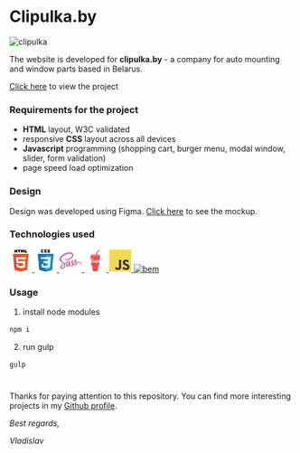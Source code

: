 # Clipulka.by

<img width="180" alt="clipulka" src="https://clipulka.by/catalog/view/theme/clipulka/assets/icons/logo.svg">



The website is developed for **clipulka.by** - a company for auto mounting and window parts based in Belarus.

[Click here](https://vladislavdegtyarenko.github.io/clipulka.by/dist/index.html) to view the project



### Requirements for the project
- **HTML** layout, W3C validated
- responsive **CSS** layout across all devices
- **Javascript** programming (shopping cart, burger menu, modal window, slider, form validation)
- page speed load optimization

### Design
Design was developed using Figma. [Click here](https://www.figma.com/file/LkSuJrawxFy3sftrisddJx/clipulka) to see the mockup.




### Technologies used
<p align="left">
  <a href="https://www.w3.org/html/" target="_blank"> <img src="https://raw.githubusercontent.com/devicons/devicon/master/icons/html5/html5-original-wordmark.svg" alt="html5" width="40" height="40"/> </a> <a href="https://www.w3schools.com/css/" target="_blank"> <img src="https://raw.githubusercontent.com/devicons/devicon/master/icons/css3/css3-original-wordmark.svg" alt="css3" width="40" height="40"/> </a> <a href="https://sass-lang.com" target="_blank"> <img src="https://raw.githubusercontent.com/devicons/devicon/master/icons/sass/sass-original.svg" alt="sass" width="40" height="40"/> </a> <a href="https://gulpjs.com" target="_blank"> <img src="https://raw.githubusercontent.com/devicons/devicon/master/icons/gulp/gulp-plain.svg" alt="gulp" width="40" height="40"/> </a> <a href="https://developer.mozilla.org/en-US/docs/Web/JavaScript" target="_blank"> <img src="https://raw.githubusercontent.com/devicons/devicon/master/icons/javascript/javascript-original.svg" alt="javascript" width="40" height="40"/> </a> <a href="https://ru.bem.info/methodology/" target="_blank"> <img src="https://cdn.worldvectorlogo.com/logos/bem.svg" alt="bem" width="40" height="40"/></a> 
  
</p>



### Usage

1. install node modules
```bash
npm i
```

2. run gulp
```bash
gulp
```

#

Thanks for paying attention to this repository. You can find more interesting projects in my [Github profile]().

*Best regards,*

*Vladislav*
